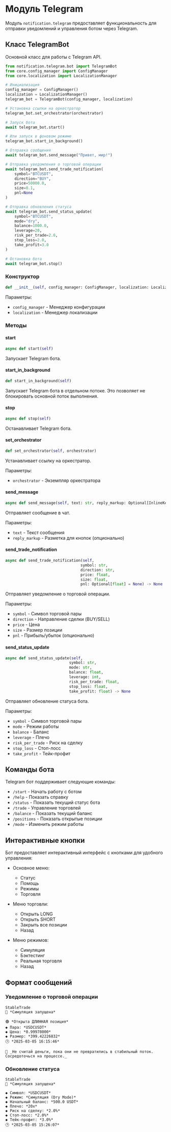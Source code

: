 # Модуль Telegram

Модуль `notification.telegram` предоставляет функциональность для отправки уведомлений и управления ботом через Telegram.

## Класс TelegramBot

Основной класс для работы с Telegram API.

```python
from notification.telegram.bot import TelegramBot
from core.config_manager import ConfigManager
from core.localization import LocalizationManager

# Инициализация
config_manager = ConfigManager()
localization = LocalizationManager()
telegram_bot = TelegramBot(config_manager, localization)

# Установка ссылки на оркестратор
telegram_bot.set_orchestrator(orchestrator)

# Запуск бота
await telegram_bot.start()

# Или запуск в фоновом режиме
telegram_bot.start_in_background()

# Отправка сообщения
await telegram_bot.send_message("Привет, мир!")

# Отправка уведомления о торговой операции
await telegram_bot.send_trade_notification(
    symbol="BTCUSDT",
    direction="BUY",
    price=50000.0,
    size=0.1,
    pnl=None
)

# Отправка обновления статуса
await telegram_bot.send_status_update(
    symbol="BTCUSDT",
    mode="dry",
    balance=1000.0,
    leverage=20,
    risk_per_trade=2.0,
    stop_loss=2.0,
    take_profit=3.0
)

# Остановка бота
await telegram_bot.stop()
```

### Конструктор

```python
def __init__(self, config_manager: ConfigManager, localization: LocalizationManager)
```

Параметры:
- `config_manager` - Менеджер конфигурации
- `localization` - Менеджер локализации

### Методы

#### start

```python
async def start(self)
```

Запускает Telegram бота.

#### start_in_background

```python
def start_in_background(self)
```

Запускает Telegram бота в отдельном потоке. Это позволяет не блокировать основной поток выполнения.

#### stop

```python
async def stop(self)
```

Останавливает Telegram бота.

#### set_orchestrator

```python
def set_orchestrator(self, orchestrator)
```

Устанавливает ссылку на оркестратор.

Параметры:
- `orchestrator` - Экземпляр оркестратора

#### send_message

```python
async def send_message(self, text: str, reply_markup: Optional[InlineKeyboardMarkup] = None) -> None
```

Отправляет сообщение в чат.

Параметры:
- `text` - Текст сообщения
- `reply_markup` - Разметка для кнопок (опционально)

#### send_trade_notification

```python
async def send_trade_notification(self, 
                                 symbol: str, 
                                 direction: str, 
                                 price: float, 
                                 size: float, 
                                 pnl: Optional[float] = None) -> None
```

Отправляет уведомление о торговой операции.

Параметры:
- `symbol` - Символ торговой пары
- `direction` - Направление сделки (BUY/SELL)
- `price` - Цена
- `size` - Размер позиции
- `pnl` - Прибыль/убыток (опционально)

#### send_status_update

```python
async def send_status_update(self, 
                            symbol: str, 
                            mode: str, 
                            balance: float, 
                            leverage: int, 
                            risk_per_trade: float,
                            stop_loss: float,
                            take_profit: float) -> None
```

Отправляет обновление статуса бота.

Параметры:
- `symbol` - Символ торговой пары
- `mode` - Режим работы
- `balance` - Баланс
- `leverage` - Плечо
- `risk_per_trade` - Риск на сделку
- `stop_loss` - Стоп-лосс
- `take_profit` - Тейк-профит

## Команды бота

Telegram бот поддерживает следующие команды:

- `/start` - Начать работу с ботом
- `/help` - Показать справку
- `/status` - Показать текущий статус бота
- `/trade` - Управление торговлей
- `/balance` - Показать текущий баланс
- `/positions` - Показать открытые позиции
- `/mode` - Изменить режим работы

## Интерактивные кнопки

Бот предоставляет интерактивный интерфейс с кнопками для удобного управления:

- Основное меню:
  - Статус
  - Помощь
  - Режимы
  - Торговля

- Меню торговли:
  - Открыть LONG
  - Открыть SHORT
  - Закрыть все позиции
  - Назад

- Меню режимов:
  - Симуляция
  - Бэктестинг
  - Реальная торговля
  - Назад

## Формат сообщений

### Уведомление о торговой операции

```
StableTrade
🚀 *Симуляция запущена*

🟢 *Открыта ДЛИННАЯ позиция*
◆ Пара: *USDCUSDT*
◆ Цена: *0.99978000*
◆ Размер: *399.42226832*
🕒 *2025-03-05 16:15:46*

💬 _Не считай деньги, пока они не превратились в стабильный поток. Сосредоточься на процессе._
```

### Обновление статуса

```
StableTrade
🚀 *Симуляция запущена*

◆ Символ: *USDCUSDT*
◆ Режим: *Симуляция (Dry Mode)*
◆ Начальный баланс: *500.0 USDT*
◆ Плечо: *20x*
◆ Риск на сделку: *2.0%*
◆ Стоп-лосс: *2.0%*
◆ Тейк-профит: *3.0%*
🕒 *2025-03-05 15:26:07*
``` 